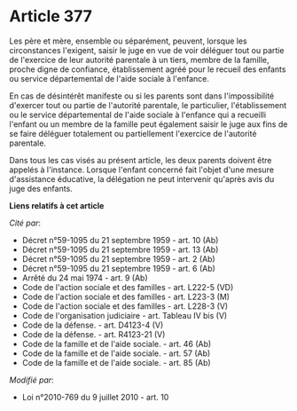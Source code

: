 # Article 377

Les père et mère, ensemble ou séparément, peuvent, lorsque les circonstances l'exigent, saisir le juge en vue de voir
déléguer tout ou partie de l'exercice de leur autorité parentale à un tiers, membre de la famille, proche digne de confiance,
établissement agréé pour le recueil des enfants ou service départemental de l'aide sociale à l'enfance. 

En cas de désintérêt manifeste ou si les parents sont dans l'impossibilité d'exercer tout ou partie de l'autorité parentale,
le particulier, l'établissement ou le service départemental de l'aide sociale à l'enfance     qui a recueilli l'enfant ou un
membre de la famille peut également saisir le juge aux fins de se faire déléguer totalement ou partiellement l'exercice de
l'autorité parentale. 

Dans tous les cas visés au présent article, les deux parents doivent être appelés à l'instance. Lorsque l'enfant concerné
fait l'objet d'une mesure d'assistance éducative, la délégation ne peut intervenir qu'après avis du juge des enfants.

**Liens relatifs à cet article**

_Cité par_:

  - Décret n°59-1095 du 21 septembre 1959 - art. 10 (Ab)
  - Décret n°59-1095 du 21 septembre 1959 - art. 13 (Ab)
  - Décret n°59-1095 du 21 septembre 1959 - art. 2 (Ab)
  - Décret n°59-1095 du 21 septembre 1959 - art. 6 (Ab)
  - Arrêté du 24 mai 1974 - art. 9 (Ab)
  - Code de l'action sociale et des familles - art. L222-5 (VD)
  - Code de l'action sociale et des familles - art. L223-3 (M)
  - Code de l'action sociale et des familles - art. L228-3 (V)
  - Code de l'organisation judiciaire - art. Tableau IV bis (V)
  - Code de la défense. - art. D4123-4 (V)
  - Code de la défense. - art. R4123-21 (V)
  - Code de la famille et de l'aide sociale. - art. 46 (Ab)
  - Code de la famille et de l'aide sociale. - art. 57 (Ab)
  - Code de la famille et de l'aide sociale. - art. 85 (Ab)

_Modifié par_:

  - Loi n°2010-769 du 9 juillet 2010 - art. 10
